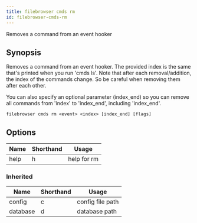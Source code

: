 ```yaml
---
title: filebrowser cmds rm
id: filebrowser-cmds-rm
---
```


Removes a command from an event hooker

## Synopsis

Removes a command from an event hooker. The provided index
is the same that's printed when you run 'cmds ls'. Note
that after each removal/addition, the index of the
commands change. So be careful when removing them after each
other.

You can also specify an optional parameter (index_end) so
you can remove all commands from 'index' to 'index_end',
including 'index_end'.

```
filebrowser cmds rm <event> <index> [index_end] [flags]
```

## Options

| Name | Shorthand | Usage |
|------|-----------|-------|
|help|h|help for rm|

### Inherited

| Name | Shorthand | Usage |
|------|-----------|-------|
|config|c|config file path|
|database|d|database path|

